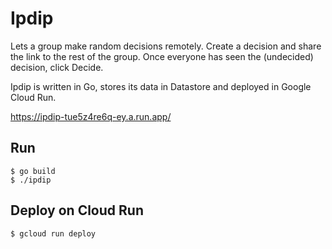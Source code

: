 # Ipdip

Lets a group make random decisions remotely. Create a decision and share the link to the rest of the group. Once everyone has seen the (undecided) decision, click Decide.

Ipdip is written in Go, stores its data in Datastore and deployed in Google Cloud Run.

https://ipdip-tue5z4re6q-ey.a.run.app/

## Run
```
$ go build
$ ./ipdip
```

## Deploy on Cloud Run
```
$ gcloud run deploy
```
